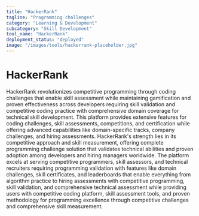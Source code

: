 ```yaml
---
title: "HackerRank"
tagline: "Programming challenges"
category: "Learning & Development"
subcategory: "Skill Development"
tool_name: "HackerRank"
deployment_status: "deployed"
image: "/images/tools/hackerrank-placeholder.jpg"
---
```


# HackerRank

HackerRank revolutionizes competitive programming through coding challenges that enable skill assessment while maintaining gamification and proven effectiveness across developers requiring skill validation and competitive coding practice with comprehensive domain coverage for technical skill development. This platform provides extensive features for coding challenges, skill assessments, competitions, and certification while offering advanced capabilities like domain-specific tracks, company challenges, and hiring assessments. HackerRank's strength lies in its competitive approach and skill measurement, offering complete programming challenge solution that validates technical abilities and proven adoption among developers and hiring managers worldwide. The platform excels at serving competitive programmers, skill assessors, and technical recruiters requiring programming validation with features like domain challenges, skill certificates, and leaderboards that enable everything from algorithm practice to hiring assessments with competitive programming, skill validation, and comprehensive technical assessment while providing users with competitive coding platform, skill assessment tools, and proven methodology for programming excellence through competitive challenges and comprehensive skill measurement.